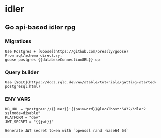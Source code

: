 # idler
## Go api-based idler rpg

### Migrations
    Use Postgres + [Goose](https://github.com/pressly/goose) 
    From sql/schema directory:
    goose postgres {{databaseConnectionURL}} up

### Query builder
    Use [SQLC](https://docs.sqlc.dev/en/stable/tutorials/getting-started-postgresql.html)

### ENV VARS
    DB_URL = "postgres://{{user}}:{{password}}@localhost:5432/idler?sslmode=disable"
    PLATFORM = "dev"
    JWT_SECRET = "{{jwt}}"
    
    Generate JWT secret token with `openssl rand -base64 64`
